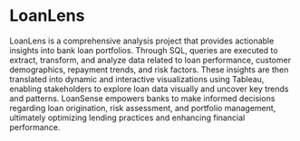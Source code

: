 # LoanLens
LoanLens is a comprehensive analysis project that provides actionable insights into bank loan portfolios. Through SQL, queries are executed to extract, transform, and analyze data related to loan performance, customer demographics, repayment trends, and risk factors. These insights are then translated into dynamic and interactive visualizations using Tableau, enabling stakeholders to explore loan data visually and uncover key trends and patterns. LoanSense empowers banks to make informed decisions regarding loan origination, risk assessment, and portfolio management, ultimately optimizing lending practices and enhancing financial performance.
